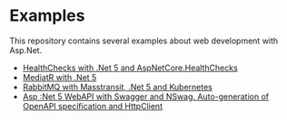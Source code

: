 # Examples

This repository contains several examples about web development with Asp.Net.

- [HealthChecks with .Net 5 and AspNetCore.HealthChecks](./HealthCheck)
- [MediatR with .Net 5](./MediatR)
- [RabbitMQ with Masstransit, .Net 5 and Kubernetes](./RabbitMQ)
- [Asp :Net 5 WebAPI with Swagger and NSwag. Auto-generation of OpenAPI specification and HttpClient](./NSwag)
